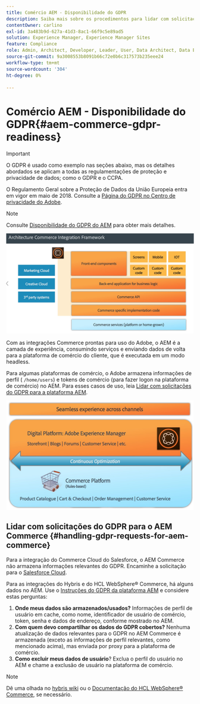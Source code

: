 ```yaml
---
title: Comércio AEM - Disponibilidade do GDPR
description: Saiba mais sobre os procedimentos para lidar com solicitações do GDPR no Comércio de AEM e como usá-los.
contentOwner: carlino
exl-id: 3a483b9d-627a-41d3-8ac1-66f9c5e89ad5
solution: Experience Manager, Experience Manager Sites
feature: Compliance
role: Admin, Architect, Developer, Leader, User, Data Architect, Data Engineer
source-git-commit: 9a3008553b8091b66c72e0b6c317573b235eee24
workflow-type: tm+mt
source-wordcount: '304'
ht-degree: 0%

---
```


# Comércio AEM - Disponibilidade do GDPR{#aem-commerce-gdpr-readiness}

>[!IMPORTANT]
>
>O GDPR é usado como exemplo nas seções abaixo, mas os detalhes abordados se aplicam a todas as regulamentações de proteção e privacidade de dados; como o GDPR e o CCPA.

O Regulamento Geral sobre a Proteção de Dados da União Europeia entra em vigor em maio de 2018. Consulte a [Página do GDPR no Centro de privacidade do Adobe](https://business.adobe.com/privacy/general-data-protection-regulation.html).

>[!NOTE]
>
>Consulte [Disponibilidade do GDPR do AEM](/help/managing/data-protection-and-privacy.md) para obter mais detalhes.

![screen_shot_2018-03-22at111606](assets/screen_shot_2018-03-22at111606.jpg)

Com as integrações Commerce prontas para uso do Adobe, o AEM é a camada de experiência, consumindo serviços e enviando dados de volta para a plataforma de comércio do cliente, que é executada em um modo headless.

Para algumas plataformas de comércio, o Adobe armazena informações de perfil ( `/home/users`) e tokens de comércio (para fazer logon na plataforma de comércio) no AEM. Para esses casos de uso, leia [Lidar com solicitações do GDPR para a plataforma AEM](/help/sites-administering/handling-gdpr-requests-for-aem-platform.md).

![screen_shot_2018-03-22at111621](assets/screen_shot_2018-03-22at111621.jpg)

## Lidar com solicitações do GDPR para o AEM Commerce {#handling-gdpr-requests-for-aem-commerce}

Para a integração do Commerce Cloud do Salesforce, o AEM Commerce não armazena informações relevantes do GDPR. Encaminhe a solicitação para o [Salesforce Cloud](https://documentation.b2c.commercecloud.salesforce.com/DOC1/index.jsp).

Para as integrações do Hybris e do HCL WebSphere® Commerce, há alguns dados no AEM. Use o [Instruções do GDPR da plataforma AEM](/help/sites-administering/handling-gdpr-requests-for-aem-platform.md) e considere estas perguntas:

1. **Onde meus dados são armazenados/usados?** Informações de perfil de usuário em cache, como nome, identificador de usuário de comércio, token, senha e dados de endereço, conforme mostrado no AEM.
1. **Com quem devo compartilhar os dados do GDPR cobertos?** Nenhuma atualização de dados relevantes para o GDPR no AEM Commerce é armazenada (exceto as informações de perfil relevantes, como mencionado acima), mas enviada por proxy para a plataforma de comércio.
1. **Como excluir meus dados de usuário**? Exclua o perfil do usuário no AEM e chame a exclusão de usuário na plataforma de comércio.

>[!NOTE]
>
>Dê uma olhada no [hybris wiki](https://wiki.hybris.com/) ou o [Documentação do HCL WebSphere® Commerce](https://help.hcltechsw.com/commerce/index.html), se necessário.
